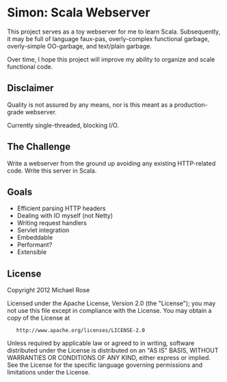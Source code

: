 Simon: Scala Webserver
======================

This project serves as a toy webserver for me to learn Scala. Subsequently, it may be full of language faux-pas,
overly-complex functional garbage, overly-simple OO-garbage, and text/plain garbage.

Over time, I hope this project will improve my ability to organize and scale functional code.

Disclaimer
----------
Quality is not assured by any means, nor is this meant as a production-grade webserver.

Currently single-threaded, blocking I/O.

The Challenge
-------------
Write a webserver from the ground up avoiding any existing HTTP-related code. Write this server in Scala.

Goals
-----
+ Efficient parsing HTTP headers
+ Dealing with IO myself (not Netty)
+ Writing request handlers
+ Servlet integration
+ Embeddable
+ Performant?
+ Extensible

License
-------
Copyright 2012 Michael Rose

   Licensed under the Apache License, Version 2.0 (the "License");
   you may not use this file except in compliance with the License.
   You may obtain a copy of the License at

       http://www.apache.org/licenses/LICENSE-2.0

   Unless required by applicable law or agreed to in writing, software
   distributed under the License is distributed on an "AS IS" BASIS,
   WITHOUT WARRANTIES OR CONDITIONS OF ANY KIND, either express or implied.
   See the License for the specific language governing permissions and
   limitations under the License.